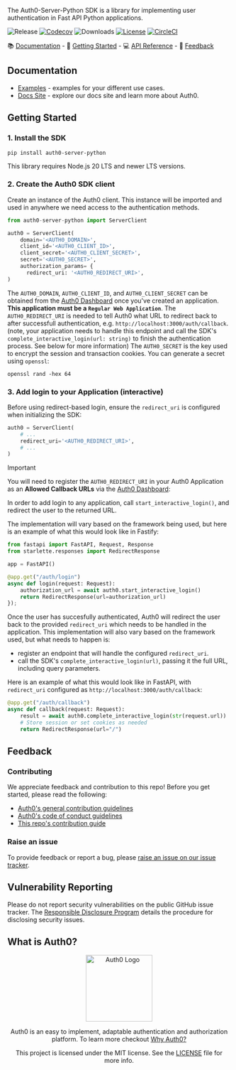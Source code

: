The Auth0-Server-Python SDK is a library for implementing user authentication in Fast API Python applications.

![Release](https://img.shields.io/pypi/v/auth0-python)
[![Codecov](https://img.shields.io/codecov/c/github/auth0/auth0-python)](https://codecov.io/gh/auth0/auth0-python)
![Downloads](https://img.shields.io/pypi/dw/auth0-python)
[![License](https://img.shields.io/:license-MIT-blue.svg?style=flat)](https://opensource.org/licenses/MIT)
[![CircleCI](https://img.shields.io/circleci/build/github/auth0/auth0-python)](https://circleci.com/gh/auth0/auth0-python)

📚 [Documentation](#documentation) - 🚀 [Getting Started](#getting-started) - 💻 [API Reference](https://auth0.github.io/auth0-server-js/) - 💬 [Feedback](#feedback)

## Documentation

- [Examples](https://github.com/auth0/auth0-server-python/blob/main/packages/auth0-server-python/EXAMPLES.md) - examples for your different use cases.
- [Docs Site](https://auth0.com/docs) - explore our docs site and learn more about Auth0.

## Getting Started

### 1. Install the SDK

```shell
pip install auth0-server-python
```

This library requires Node.js 20 LTS and newer LTS versions.

### 2. Create the Auth0 SDK client

Create an instance of the Auth0 client. This instance will be imported and used in anywhere we need access to the authentication methods.


```python
from auth0-server-python import ServerClient

auth0 = ServerClient(
    domain='<AUTH0_DOMAIN>',
    client_id='<AUTH0_CLIENT_ID>',
    client_secret='<AUTH0_CLIENT_SECRET>',
    secret='<AUTH0_SECRET>',
    authorization_params= {
      redirect_uri: '<AUTH0_REDIRECT_URI>',
)
```

The `AUTH0_DOMAIN`, `AUTH0_CLIENT_ID`, and `AUTH0_CLIENT_SECRET` can be obtained from the [Auth0 Dashboard](https://manage.auth0.com) once you've created an application. **This application must be a `Regular Web Application`**.
The `AUTH0_REDIRECT_URI` is needed to tell Auth0 what URL to redirect back to after successfull authentication, e.g. `http://localhost:3000/auth/callback`. (note, your application needs to handle this endpoint and call the SDK's `complete_interactive_login(url: string)` to finish the authentication process. See below for more information)
The `AUTH0_SECRET` is the key used to encrypt the session and transaction cookies. You can generate a secret using `openssl`:

```shell
openssl rand -hex 64
```

### 3. Add login to your Application (interactive)

Before using redirect-based login, ensure the `redirect_uri` is configured when initializing the SDK:

```python
auth0 = ServerClient(
    # ...
    redirect_uri='<AUTH0_REDIRECT_URI>',
    # ...
)
```

> [!IMPORTANT]  
> You will need to register the `AUTH0_REDIRECT_URI` in your Auth0 Application as an **Allowed Callback URLs** via the [Auth0 Dashboard](https://manage.auth0.com):

In order to add login to any application, call `start_interactive_login()`, and redirect the user to the returned URL.

The implementation will vary based on the framework being used, but here is an example of what this would look like in Fastify:

```python
from fastapi import FastAPI, Request, Response
from starlette.responses import RedirectResponse

app = FastAPI()

@app.get("/auth/login")
async def login(request: Request):
    authorization_url = await auth0.start_interactive_login()
    return RedirectResponse(url=authorization_url)
});
```

Once the user has succesfully authenticated, Auth0 will redirect the user back to the provided `redirect_uri` which needs to be handled in the application.
This implementation will also vary based on the framework used, but what needs to happen is:

- register an endpoint that will handle the configured `redirect_uri`.
- call the SDK's `complete_interactive_login(url)`, passing it the full URL, including query parameters.

Here is an example of what this would look like in FastAPI, with `redirect_uri` configured as `http://localhost:3000/auth/callback`:

```python
@app.get("/auth/callback")
async def callback(request: Request):
    result = await auth0.complete_interactive_login(str(request.url))
    # Store session or set cookies as needed
    return RedirectResponse(url="/")
```

## Feedback

### Contributing

We appreciate feedback and contribution to this repo! Before you get started, please read the following:

- [Auth0's general contribution guidelines](https://github.com/auth0/open-source-template/blob/master/GENERAL-CONTRIBUTING.md)
- [Auth0's code of conduct guidelines](https://github.com/auth0/auth0-server-js/blob/main/CODE-OF-CONDUCT.md)
- [This repo's contribution guide](./CONTRIBUTING.md)

### Raise an issue

To provide feedback or report a bug, please [raise an issue on our issue tracker](https://github.com/auth0/auth0-server-js/issues).

## Vulnerability Reporting

Please do not report security vulnerabilities on the public GitHub issue tracker. The [Responsible Disclosure Program](https://auth0.com/responsible-disclosure-policy) details the procedure for disclosing security issues.

## What is Auth0?

<p align="center">
  <picture>
    <source media="(prefers-color-scheme: dark)" srcset="https://cdn.auth0.com/website/sdks/logos/auth0_dark_mode.png" width="150">
    <source media="(prefers-color-scheme: light)" srcset="https://cdn.auth0.com/website/sdks/logos/auth0_light_mode.png" width="150">
    <img alt="Auth0 Logo" src="https://cdn.auth0.com/website/sdks/logos/auth0_light_mode.png" width="150">
  </picture>
</p>
<p align="center">
  Auth0 is an easy to implement, adaptable authentication and authorization platform. To learn more checkout <a href="https://auth0.com/why-auth0">Why Auth0?</a>
</p>
<p align="center">
  This project is licensed under the MIT license. See the <a href="https://github.com/auth0/auth0-server-js/blob/main/packages/auth0-fastify/LICENSE"> LICENSE</a> file for more info.
</p>